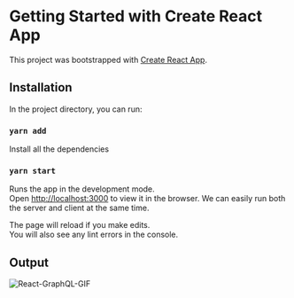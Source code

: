 # Getting Started with Create React App

This project was bootstrapped with [Create React App](https://github.com/facebook/create-react-app).

## Installation

In the project directory, you can run:

### `yarn add`

Install all the dependencies 

### `yarn start`

Runs the app in the development mode.\
Open [http://localhost:3000](http://localhost:3000) to view it in the browser.
We can easily run both the server and client at the same time.

The page will reload if you make edits.\
You will also see any lint errors in the console.

## Output

![React-GraphQL-GIF](https://j.gifs.com/vlWjVm.gif)
